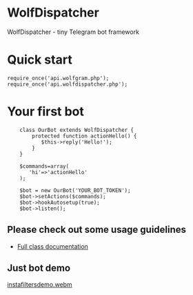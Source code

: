 # WolfDispatcher
WolfDispatcher - tiny Telegram bot framework


# Quick start

```
require_once('api.wolfgram.php');
require_once('api.wolfdispatcher.php');

```

# Your first bot

```
    class OurBot extends WolfDispatcher {
        protected function actionHello() {
           $this->reply('Hello!');
        }
    }

    $commands=array(
       'hi'=>'actionHello'
    );

    $bot = new OurBot('YOUR_BOT_TOKEN');
    $bot->setActions($commands);
    $bot->hookAutosetup(true);
    $bot->listen();

```


## Please check out some usage guidelines

  * [Full class documentation](http://wiki.ubilling.net.ua/doku.php?id=wolfdispatcher)

## Just bot demo

[instafiltersdemo.webm](https://user-images.githubusercontent.com/1496954/184504316-59350e09-b1df-4699-b7b6-6e0d370794d8.webm)
